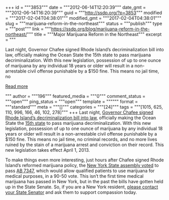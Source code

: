 +++
id = """3853"""
date = """2012-06-14T12:20:39"""
date_gmt = """2012-06-14T16:20:39"""
guid = """http://ssdp.org/?p=3853"""
modified = """2017-02-04T04:38:01"""
modified_gmt = """2017-02-04T04:38:01"""
slug = """marijuana-reform-in-the-northeast"""
status = """publish"""
type = """post"""
link = """https://ssdp.org/blog/marijuana-reform-in-the-northeast/"""
title = """Major Marijuana Reform in the Northeast"""
excerpt = """<p>Last night, Governor Chafee signed Rhode Island’s decriminalization bill into law, officially making the Ocean State the 15th state to pass marijuana decriminalization. With this new legislation, possession of up to one ounce of marijuana by any individual 18 years or older will result in a non-arrestable civil offense punishable by a $150 fine. This means no jail time, no</p>
<div class="h10"></div>
<p><a class="more-link2 flat" href="https://ssdp.org/blog/marijuana-reform-in-the-northeast/">Read more</a></p>
"""
author = """196"""
featured_media = """0"""
comment_status = """open"""
ping_status = """open"""
template = """"""
format = """standard"""
meta = """[]"""
categories = """[24]"""
tags = """[1015, 625, 110, 996, 166, 46, 102, 278]"""
+++
Last night, <a title="Governor Chafee signed Rhode Island’s decriminalization bill into law" href="http://news.providencejournal.com/breaking-news/2012/06/ri-gov-chafee-s-6.html" target="_blank">Governor Chafee signed Rhode Island’s decriminalization bill into law</a>, officially making the Ocean State the <a title="15th state" href="http://norml.org/marijuana/personal/item/states-that-have-decriminalized" target="_blank">15th state</a> to pass marijuana decriminalization. With this new legislation, possession of up to one ounce of marijuana by any individual 18 years or older will result in a non-arrestable civil offense punishable by a $150 fine. This means no jail time, no criminal records, and no more lives ruined by the stain of a marijuana arrest and conviction on their record. This new legislation takes effect April 1, 2013.



To make things even more interesting, just hours after Chafee signed Rhode Island’s reformed marijuana policy, the <a title="NY State Assembly" href="http://www.examiner.com/article/new-york-state-assembly-passes-medical-marijuana-bill" target="_blank">New York State assembly voted</a> to pass <a title="AB 7347" href="http://assembly.state.ny.us/leg/?default_fld=%0D%0At&amp;bn=a7347&amp;term=2011&amp;Summary=Y" target="_blank">AB 7347</a>, which would allow qualified patients to use marijuana for medical purposes, in a 90-50 vote. This isn’t the first time medical marijuana has passed in New York, but in the past the bills have gotten held up in the State Senate. So, if you are a New York resident, <a title="Contact your Senator" href="http://ssdp.org/action/tell-the-new-york-senate-to-support-medical-marijuana/" target="_blank">please contact your State Senator</a> and ask them to support compassion today.



&nbsp;
